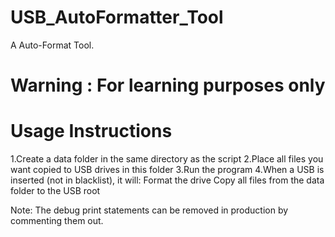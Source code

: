 # USB_AutoFormatter_Tool
A Auto-Format Tool.
# Warning : For learning purposes only
# Usage Instructions
1.Create a data folder in the same directory as the script
2.Place all files you want copied to USB drives in this folder
3.Run the program
4.When a USB is inserted (not in blacklist), it will:
	Format the drive
	Copy all files from the data folder to the USB root

Note: The debug print statements can be removed in production by commenting them out.
